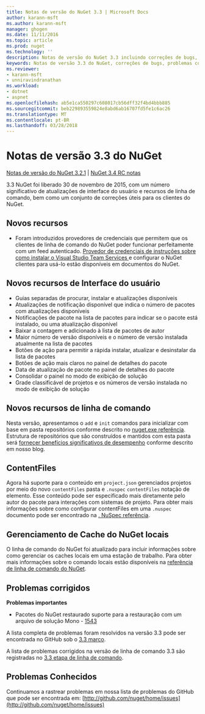 ```yaml
---
title: Notas de versão do NuGet 3.3 | Microsoft Docs
author: karann-msft
ms.author: karann-msft
manager: ghogen
ms.date: 11/11/2016
ms.topic: article
ms.prod: nuget
ms.technology: ''
description: Notas de versão do NuGet 3.3 incluindo correções de bugs, problemas conhecidos, recursos adicionados e DCRs.
keywords: Notas de versão 3.3 do NuGet, correções de bugs, problemas conhecidos, adicionaram recursos, DCRs
ms.reviewer:
- karann-msft
- unniravindranathan
ms.workload:
- dotnet
- aspnet
ms.openlocfilehash: ab5e1ca550297c608017cb56dff32f4bd4bbb885
ms.sourcegitcommit: beb229893559824e8abd6ab16707fd5fe1c6ac26
ms.translationtype: MT
ms.contentlocale: pt-BR
ms.lasthandoff: 03/28/2018
---
```

# <a name="nuget-33-release-notes"></a>Notas de versão 3.3 do NuGet

[Notas de versão do NuGet 3.2.1](../release-notes/nuget-3.2.1.md) | [NuGet 3.4 RC notas](../release-notes/nuget-3.4-RC.md)

3.3 NuGet foi liberado 30 de novembro de 2015, com um número significativo de atualizações de interface do usuário e recursos de linha de comando, bem como um conjunto de correções úteis para os clientes do NuGet.

## <a name="new-features"></a>Novos recursos

* Foram introduzidos provedores de credenciais que permitem que os clientes de linha de comando do NuGet poder funcionar perfeitamente com um feed autenticado. [Provedor de credenciais de instruções sobre como instalar o Visual Studio Team Services ](../api/nuget-exe-credential-providers.md) e configurar o NuGet clientes para usá-lo estão disponíveis em documentos do NuGet.

## <a name="new-user-interface-features"></a>Novos recursos de Interface do usuário

* Guias separadas de procurar, instalar e atualizações disponíveis
* Atualizações de notificação disponível que indica o número de pacotes com atualizações disponíveis
* Notificações de pacote na lista de pacotes para indicar se o pacote está instalado, ou uma atualização disponível
* Baixar a contagem e adicionado à lista de pacotes de autor
* Maior número de versão disponíveis e o número de versão instalada atualmente na lista de pacotes
* Botões de ação para permitir a rápida instalar, atualizar e desinstalar da lista de pacotes
* Botões de ação mais claros no painel de detalhes do pacote
* Data de atualização de pacote no painel de detalhes do pacote
* Consolidar o painel no modo de exibição de solução
* Grade classificável de projetos e os números de versão instalada no modo de exibição de solução

## <a name="new-command-line-features"></a>Novos recursos de linha de comando

Nesta versão, apresentamos o `add` e `init` comandos para inicializar com base em pasta repositórios conforme descrito no [nuget.exe referência](../tools/nuget-exe-cli-reference.md). Estrutura de repositórios que são construídos e mantidos com esta pasta será [fornecer benefícios significativos de desempenho](http://blog.nuget.org/20150922/Accelerate-Package-Source.html) conforme descrito em nosso blog.

## <a name="contentfiles"></a>ContentFiles

Agora há suporte para o conteúdo em `project.json` gerenciados projetos por meio do novo `contentFiles` pasta e `.nuspec` `contentFiles` notação de elemento.  Esse conteúdo pode ser especificado mais diretamente pelo autor do pacote para interações com sistemas de projeto.  Para obter mais informações sobre como configurar contentFiles em uma `.nuspec` documento pode ser encontrado na [. NuSpec referência](../reference/nuspec.md).

## <a name="nuget-locals-cache-management"></a>Gerenciamento de Cache do NuGet locais

O linha de comando do NuGet foi atualizado para incluir informações sobre como gerenciar os caches locais em uma estação de trabalho.  Para obter mais informações sobre o comando locais estão disponíveis na [referência de linha de comando do NuGet](../tools/cli-ref-locals.md).

## <a name="fixed-issues"></a>Problemas corrigidos

**Problemas importantes**

* Pacotes do NuGet restaurado suporte para a restauração com um arquivo de solução Mono - [1543](https://github.com/NuGet/Home/issues/1543)

A lista completa de problemas foram resolvidos na versão 3.3 pode ser encontrada no GitHub sob o [3.3 marco](https://github.com/NuGet/Home/issues?q=is%3Aissue+milestone%3A3.3.0+is%3Aclosed).

A lista de problemas corrigidos na versão de linha de comando 3.3 são registradas no [3.3 etapa de linha de comando](https://github.com/NuGet/Home/issues?q=is%3Aissue+is%3Aclosed+milestone%3A3.3.0-commandline).

## <a name="known-issues"></a>Problemas Conhecidos

Continuamos a rastrear problemas em nossa lista de problemas do GitHub que pode ser encontrada em: [http://github.com/nuget/home/issues](http://github.com/nuget/home/issues)
